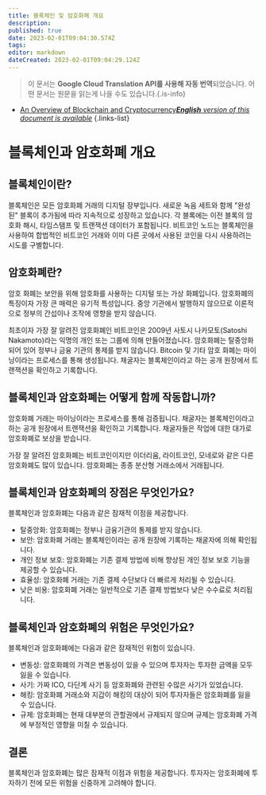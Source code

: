 ```yaml
---
title: 블록체인 및 암호화폐 개요
description: 
published: true
date: 2023-02-01T09:04:30.574Z
tags: 
editor: markdown
dateCreated: 2023-02-01T09:04:29.124Z
---
```


> 이 문서는 **Google Cloud Translation API를 사용해 자동 번역**되었습니다.
어떤 문서는 원문을 읽는게 나을 수도 있습니다.{.is-info}

- [An Overview of Blockchain and Cryptocurrency***English** version of this document is available*](/en/Knowledge-base/Common/an-overview-of-blockchain-and-cryptocurrency)
{.links-list}



# 블록체인과 암호화폐 개요

## 블록체인이란?

블록체인은 모든 암호화폐 거래의 디지털 장부입니다. 새로운 녹음 세트와 함께 "완성된" 블록이 추가됨에 따라 지속적으로 성장하고 있습니다. 각 블록에는 이전 블록의 암호화 해시, 타임스탬프 및 트랜잭션 데이터가 포함됩니다. 비트코인 노드는 블록체인을 사용하여 합법적인 비트코인 거래와 이미 다른 곳에서 사용된 코인을 다시 사용하려는 시도를 구별합니다.

## 암호화폐란?

암호 화폐는 보안을 위해 암호화를 사용하는 디지털 또는 가상 화폐입니다. 암호화폐의 특징이자 가장 큰 매력은 유기적 특성입니다. 중앙 기관에서 발행하지 않으므로 이론적으로 정부의 간섭이나 조작에 영향을 받지 않습니다.

최초이자 가장 잘 알려진 암호화폐인 비트코인은 2009년 사토시 나카모토(Satoshi Nakamoto)라는 익명의 개인 또는 그룹에 의해 만들어졌습니다. 암호화폐는 탈중앙화되어 있어 정부나 금융 기관의 통제를 받지 않습니다. Bitcoin 및 기타 암호 화폐는 마이닝이라는 프로세스를 통해 생성됩니다. 채굴자는 블록체인이라고 하는 공개 원장에서 트랜잭션을 확인하고 기록합니다.

## 블록체인과 암호화폐는 어떻게 함께 작동합니까?

암호화폐 거래는 마이닝이라는 프로세스를 통해 검증됩니다. 채굴자는 블록체인이라고 하는 공개 원장에서 트랜잭션을 확인하고 기록합니다. 채굴자들은 작업에 대한 대가로 암호화폐로 보상을 받습니다.

가장 잘 알려진 암호화폐는 비트코인이지만 이더리움, 라이트코인, 모네로와 같은 다른 암호화폐도 많이 있습니다. 암호화폐는 종종 분산형 거래소에서 거래됩니다.

## 블록체인과 암호화폐의 장점은 무엇인가요?

블록체인과 암호화폐는 다음과 같은 잠재적 이점을 제공합니다.

- 탈중앙화: 암호화폐는 정부나 금융기관의 통제를 받지 않습니다.
- 보안: 암호화폐 거래는 블록체인이라는 공개 원장에 기록하는 채굴자에 의해 확인됩니다.
- 개인 정보 보호: 암호화폐는 기존 결제 방법에 비해 향상된 개인 정보 보호 기능을 제공할 수 있습니다.
- 효율성: 암호화폐 거래는 기존 결제 수단보다 더 빠르게 처리될 수 있습니다.
- 낮은 비용: 암호화폐 거래는 일반적으로 기존 결제 방법보다 낮은 수수료로 처리됩니다.

## 블록체인과 암호화폐의 위험은 무엇인가요?

블록체인과 암호화폐에는 다음과 같은 잠재적인 위험이 있습니다.

- 변동성: 암호화폐의 가격은 변동성이 있을 수 있으며 투자자는 투자한 금액을 모두 잃을 수 있습니다.
- 사기: 가짜 ICO, 다단계 사기 등 암호화폐와 관련된 수많은 사기가 있었습니다.
- 해킹: 암호화폐 거래소와 지갑이 해킹의 대상이 되어 투자자들은 암호화폐를 잃을 수 있습니다.
- 규제: 암호화폐는 현재 대부분의 관할권에서 규제되지 않으며 규제는 암호화폐 가격에 부정적인 영향을 미칠 수 있습니다.

## 결론

블록체인과 암호화폐는 많은 잠재적 이점과 위험을 제공합니다. 투자자는 암호화폐에 투자하기 전에 모든 위험을 신중하게 고려해야 합니다.